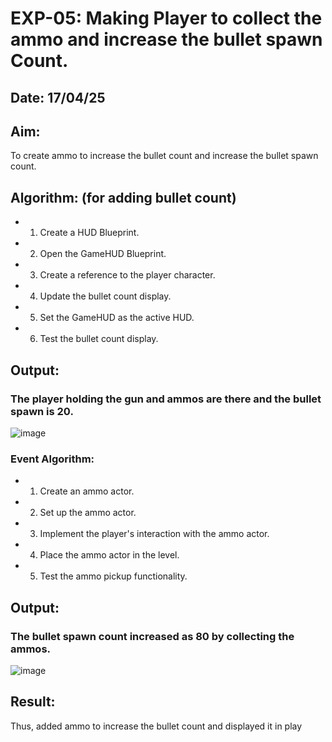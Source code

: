 


# EXP-05: Making Player to collect the ammo and increase the bullet spawn Count.
## Date: 17/04/25

## Aim:
To create ammo to increase the bullet count and increase the bullet spawn count.

## Algorithm: (for adding bullet count)

- 1. Create a HUD Blueprint.  
- 2. Open the GameHUD Blueprint.  
- 3. Create a reference to the player character.  
- 4. Update the bullet count display.  
- 5. Set the GameHUD as the active HUD.  
- 6. Test the bullet count display.

## Output:

### The player holding the gun and ammos are there and the bullet spawn is 20.
![image](https://github.com/user-attachments/assets/1d478690-d846-48be-b2dd-a733b6e719de)

### Event   Algorithm:
- 1. Create an ammo actor.
- 2. Set up the ammo actor.
- 3. Implement the player's interaction with the ammo actor.
- 4. Place the ammo actor in the level.
- 5. Test the ammo pickup functionality.

## Output:

### The bullet spawn count increased as 80 by collecting the ammos.
![image](https://github.com/user-attachments/assets/167d7eb7-c664-4b25-9cb8-9516e8996201)


## Result:
Thus, added ammo to increase the bullet count and displayed it in play
